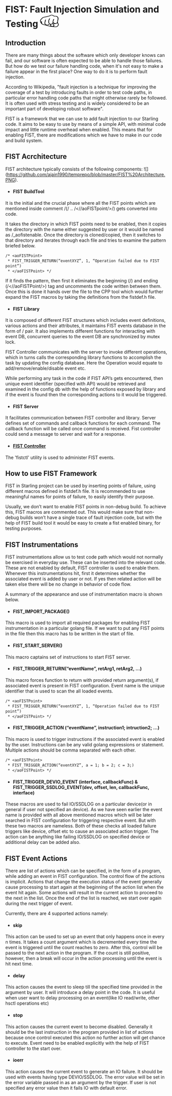 # FIST: Fault Injection Simulation and Testing ![](https://github.com/ajain1990/temprepo/blob/master/FIST%20logo.png)

## Introduction
There are many things about the software which only developer knows can fail, and our software is often expected to be able to handle those failures. But how do we test our failure handling code, when it's not easy to make a failure appear in the first place? One way to do it is to perform fault injection.

According to Wikipedia, "fault injection is a technique for improving the coverage of a test by introducing faults in order to test code paths, in particular error handling code paths that might otherwise rarely be followed. It is often used with stress testing and is widely considered to be an important part of developing robust software".

FIST is a framework that we can use to add fault injection to our Starling code. It aims to be easy to use by means of a simple API, with minimal code impact and little runtime overhead when enabled. This means that for enabling FIST, there are modifications which we have to make in our code and build system.

## FIST Acrchitecture
FIST architecture typically consists of the following components:
![] (https://github.com/ajain1990/temprepo/blob/master/FIST%20Architecture.PNG).

* #### FIST BuildTool
It is the initial and the crucial phase where all the FIST points which are mentioned inside comment 
 /(/<aoFISTpoint/> .. /<//aoFISTpoint/>/) gets converted into code.
 
It takes the directory in which FIST points need to be enabled, then it copies the directory with the name either suggested by user or it would be named as  /<src dir/>_aofistenable. Once the directory is cloned/copied, then it switches to that directory and iterates through each file and tries to examine the pattern briefed below.

```
/* <aoFISTPoint>
 * FIST_TRIGGER_RETURN(“eventXYZ”, 1, “Operation failed due to FIST point”)
 * </aoFISTPoint> */
```

If it finds the pattern, then first it eliminates the beginning (/<aoFISTPoint/>) and ending (/<//aoFISTPoint/>) tag and uncomments the code written between them. Once this is done it hands over the file to the CPP tool which would further expand the FIST macros by taking the definitions from the fistdef.h file.

* #### FIST Library
It is composed of different FIST structures which includes event definitions, various actions and their attributes, it maintains FIST events database in the form of /<key-value/> pair. It also implements different functions for interacting with event DB, concurrent queries to the event DB are synchronized by mutex lock.

FIST Controller communicates with the server to invoke different operations, which in turns calls the corresponding library functions to accomplish the task by updating the config database. Here the Operation would equate to add/remove/enable/disable event etc.

While performing any task in the code if FIST API’s gets encountered, then unique event identifier (specified with  API) would be retrieved and examined in the config db with the help of functions exposed by library and if the event is found then the corresponding actions to it would be triggered. 

* #### FIST Server
It facilitates communication between FIST controller and library.  Server defines set of commands and callback functions for each command. The callback function will be called once command is received. Fist controller could send a message to server and wait for a response.

* #### [FIST Controller](https://github.com/Gemini-sys/cns/blob/master/core/host/go/aofistdriver/fistctld/fistctl/README.md)
The 'fistctl' utility is used to administer FIST events.

## How to use FIST Framework
FIST in Starling project can be used by inserting points of failure, using different macros defined in fistdef.h file. It is recommended to use meaningful names for points of failure, to easily identify their purpose. 

Usually, we don’t want to enable FIST points in non-debug build. To achieve this, FIST macros are commented out. This would make sure that non-debug builds won’t have a single trace of fault injection code, but with the help of FIST build tool it would be easy to create a fist enabled binary, for testing purposes.

## FIST Instrumentations
FIST instrumentations allow us to test code path which would not normally be exercised in everyday use. These can be inserted into the relevant code. These are not enabled by default, FIST controller is used to enable them. Whenever this instrumentations hit, first it determines whether the associated event is added by user or not. If yes then related action will be taken else there will be no change in behavior of code flow. 

A summary of the appearance and use of instrumentation macro is shown below.

* #### FIST_IMPORT_PACKAGE()
This macro is used to import all required packages for enabling FIST instrumentation in a particular golang file. If we want to put any FIST points in the file then this macro has to be written in the start of file.

* #### FIST_START_SERVER()
This macro captains set of instructions to start FIST server. 

* #### FIST_TRIGGER_RETURN(“eventName”,  retArg1, retArg2, …)
This macro forces function to return with provided return argument(s), if associated event is present in FIST configuration. Event name is the unique identifier that is used to scan the all loaded events.

```
/* <aoFISTPoint>
 * FIST_TRIGGER_RETURN(“eventXYZ”, 1, “Operation failed due to FIST point”)
 * </aoFISTPoint> */
```


* #### FIST_TRIGGER_ACTION (“eventName”, instruction1; intruction2; …)

This macro is used to trigger instructions if the associated event is enabled by the user. Instructions can be any valid golang expressions or statement. Multiple actions should be comma separated with each other.

```
/* <aoFISTPoint>
 * FIST_TRIGGER_ACTION(“eventXYZ”, a = 1; b = 2; c = 3;)
 * </aoFISTPoint> */
```

* #### FIST_TRIGGER_DEVIO_EVENT (interface, callbackFunc) & FIST_TRIGGER_SSDLOG_EVENT(dev, offset, len, callbackFunc, interface) 

These macros are used to fail IO/SSDLOG on a particular device(or in general if user not specified an device). As we have seen earlier the event name is provided with all above mentioned macros which will be later searched in FIST configuration for triggering respective event.  But with these two macros are nameless. Both of these checks all loaded failure triggers like device, offset etc to cause an associated action trigger. The action can be anything like failing IO/SSDLOG on specified device or additional delay can be added also.

## FIST Event Actions
There are list of actions which can be specified, in the form of a program, while adding an event in FIST configuration. The control flow of the actions is implicit. Actions that change the execution status of the event generally cause processing to start again at the beginning of the action list when the event hit again. Some actions will result in the current action to proceed to the next in the list. Once the end of the list is reached, we start over again during the next trigger of event.

Currently, there are 4 supported actions namely:

* #### skip
This action can be used to set up an event that only happens once in every n times.
It takes a count argument which is decremented every time the event is triggered until the count
reaches to zero. After this, control will be passed to the next action in the program. If the count is still positive, however, then a break will occur in the action processing until the event is hit next time.

* #### delay
This action causes the event to sleep till the specified time provided in the argument by user. It will introduce a delay point in the code. It is useful when user want to delay processing on an event(like IO read/write, other hsctl operations etc)

* #### stop
This action causes the current event to become disabled. Generally it should be the last instruction in the program provided in list of actions because once control executed this action no further action will get chance to execute. Event need to be enabled explicitly with the help of FIST controller to the start over. 

* #### ioerr
This action causes the current event to generate an IO failure. It should be used with events having type DEVIO/SSDLOG. The error value will be set in the error variable passed in as an argument by
the trigger. If user is not specified any error value then it fails IO with default error.

